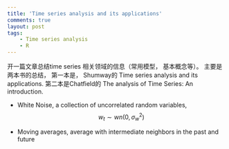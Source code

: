 ```yaml
---
title: 'Time series analysis and its applications'
comments: true
layout: post
tags:
    - Time series analysis
    - R
---
```


开一篇文章总结time series 相关领域的信息（常用模型， 基本概念等）。 主要是两本书的总结， 第一本是， Shumway的 Time series analysis and its applications. 第二本是Chatfield的 The analysis of Time Series: An introduction. 

- White Noise, a collection of uncorrelated random variables, $$ w_t \sim wn(0, \sigma_w^2) $$

- Moving averages, average with intermediate neighbors in the past and future




